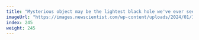 ```yaml
---
title: "Mysterious object may be the lightest black hole we've ever seen"
imageUrl: "https://images.newscientist.com/wp-content/uploads/2024/01/19145537/SEI_187879270.jpg?width=788"
index: 245
weight: 245
---
```

